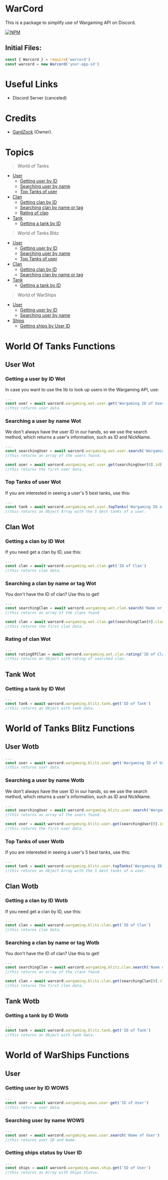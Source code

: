 # WarCord

This is a package to simplify use of Wargaming API on Discord.

[![NPM](https://nodei.co/npm/warcord.png)](https://nodei.co/npm/warcord/)

## Initial Files:
```js
const { Warcord } = require('warcord')
const warcord = new Warcord('your-app-id')
```

# Useful Links
- Discord Server (canceled)

# Credits

- [GardZock](https://github.com/GardZock) (Owner).

# Topics

> World of Tanks

- [User](#user-wot)
    - [Getting user by ID](#getting-a-user-by-id-wot)
    - [Searching user by name](#searching-a-user-by-name-wot)
    - [Top Tanks of user](#top-tanks-of-user-wot)
- [Clan](#clan-wot)
    - [Getting clan by ID](#getting-a-clan-by-id-wot)
    - [Searching clan by name or tag](#searching-a-clan-by-name-or-tag-wot)
    - [Rating of clan](#rating-of-clan-wot)
- [Tank](#tank-wot)
    - [Getting a tank by ID](#getting-a-tank-by-id-wot)

> World of Tanks Blitz
- [User](#user-wotb)
    - [Getting user by ID](#getting-a-user-by-id-wotb)
    - [Searching user by name](#searching-a-user-by-name-wotb)
    - [Top Tanks of user](#top-tanks-of-user-wotb)
- [Clan](#clan-wotb)
    - [Getting clan by ID](#getting-a-clan-by-id-wotb)
    - [Searching clan by name or tag](#searching-a-clan-by-name-or-tag-wotb)
- [Tank](#tank-wotb)
    - [Getting a tank by ID](#getting-a-tank-by-id-wotb)

> World of WarShips
- [User](#user-wows)
    - [Getting user by ID](#searching-a-user-by-id-wows)
    - [Searching user by name](#searching-a-user-by-name-wows)
- [Ships](#ship-wows)
    - [Getting ships by User ID](#getting-ships-status-by-id-wows)


# World Of Tanks Functions

## User Wot

### Getting a user by ID Wot

In case you want to use the lib to look up users in the Wargaming API, use:
```js
...
const user = await warcord.wargaming.wot.user.get('Wargaming ID of User')
//this returns user data.
```

### Searching a user by name Wot

We don't always have the user ID in our hands, so we use the search method, which returns a user's information, such as ID and NickName.
```js
...
const searchingUser = await warcord.wargaming.wot.user.search('Wargaming NickName of User')
//this returns an array of the users found.

const user = await warcord.wargaming.wot.user.get(searchingUser[0].id)
//this returns the first user data.
```

### Top Tanks of user Wot

If you are interested in seeing a user's 5 best tanks, use this:
```js
...
const tank = await warcord.wargaming.wot.user.topTanks('Wargaming ID of User')
//this returns an Object Array with the 5 best tanks of a user.
```

## Clan Wot

### Getting a clan by ID Wot

If you need get a clan by ID, use this:
```js
...
const clan = await warcord.wargaming.wot.clan.get('ID of Clan')
//this returns clan data.
```

### Searching a clan by name or tag Wot

You don't have the ID of clan? Use this to get!
```js
...
const searchingClan = await warcord.wargaming.wot.clan.search('Name or Tag of Clan')
//this returns an array of the clans found

const clan = await warcord.wargaming.wot.clan.get(searchingClan[0].clan_id)
//this returns the first clan data.
```

### Rating of clan Wot
```js
...
const ratingOfClan = await warcord.wargaming.wot.clan.rating('ID of Clan')
//this returns an Object with rating of searched clan.
```

## Tank Wot

### Getting a tank by ID Wot
```js
...
const tank = await warcord.wargaming.blitz.tank.get('ID of Tank')
//this returns an Object with tank data.
```

# World of Tanks Blitz Functions

## User Wotb

```js
...
const user = await warcord.wargaming.blitz.user.get('Wargaming ID of User')
//this returns user data.
```

### Searching a user by name Wotb

We don't always have the user ID in our hands, so we use the search method, which returns a user's information, such as ID and NickName.
```js
...
const searchingUser = await warcord.wargaming.blitz.user.search('Wargaming NickName of User')
//this returns an array of the users found.

const user = await warcord.wargaming.blitz.user.get(searchingUser[0].id)
//this returns the first user data.
```

### Top Tanks of user Wotb

If you are interested in seeing a user's 5 best tanks, use this:
```js
...
const tank = await warcord.wargaming.blitz.user.topTanks('Wargaming ID of User')
//this returns an Object Array with the 5 best tanks of a user.
```

## Clan Wotb

### Getting a clan by ID Wotb

If you need get a clan by ID, use this:
```js
...
const clan = await warcord.wargaming.blitz.clan.get('ID of Clan')
//this returns clan data.
```

### Searching a clan by name or tag Wotb

You don't have the ID of clan? Use this to get!
```js
...
const searchingClan = await warcord.wargaming.blitz.clan.search('Name or Tag of Clan')
//this returns an array of the clans found

const clan = await warcord.wargaming.blitz.clan.get(searchingClan[0].clan_id)
//this returns the first clan data.
```

## Tank Wotb

### Getting a tank by ID Wotb
```js
...
const tank = await warcord.wargaming.blitz.tank.get('ID of Tank')
//this returns an Object with tank data.
```

# World of WarShips Functions

## User

### Getting user by ID WOWS
```js
...
const user = await warcord.wargaming.wows.user.get('ID of User')
//this returns user data.
```

### Searching user by name WOWS
```js
...
const user = await warcord.wargaming.wows.user.search('Name of User')
//this returns user ID and Name.
```

### Getting ships status by User ID
```js
...
const ships = await warcord.wargaming.wows.ship.get('ID of User')
//this returns an Array with Ships Status.
```